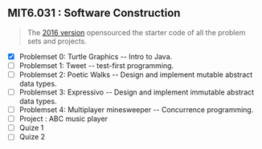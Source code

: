 ## MIT6.031 : Software Construction

> The [2016 version](https://ocw.mit.edu/ans7870/6/6.005/s16/index.html) opensourced the starter code of all the problem sets and projects.

- [x] Problemset 0: Turtle Graphics -- Intro to Java.
- [ ] Problemset 1: Tweet -- test-first programming.
- [ ] Problemset 2: Poetic Walks -- Design and implement mutable abstract data types.
- [ ] Problemset 3: Expressivo -- Design and implement immutable abstract data types.
- [ ] Problemset 4: Multiplayer minesweeper -- Concurrence programming.
- [ ] Project : ABC music player
- [ ] Quize 1
- [ ] Quize 2
